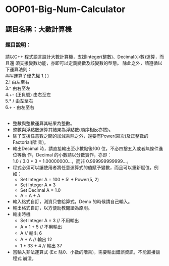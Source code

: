 # OOP01-Big-Num-Calculator
## 題目名稱：大數計算機
### 題目說明：
請以C++ 程式語言設計大數計算機，支援Integer(整數)、Decimal(小數)運算，而且還
須支援變數功能，亦即可以定義變數及該變數的型態。
除此之外，請遵循以下運算法則：<br>
###運算子優先權
1.( )<br>
2.! 由左至右<br>
3.^ 由右至左<br>
4.+- (正負號) 由右至左<br>
5.\* \/ 由左至右<br>
6.+ - 由左至右<br><br>
* 整數與整數運算其結果為整數。<br>
* 整數與浮點數運算其結果為浮點數(順序相反亦然)。<br>
* 除了支援任意數之間的加減乘除之外，還要有Power(冪次)及正整數的Factorial(階
乘)。<br>
* 輸出Decimal 時，請直接輸出至小數點後100 位，不必四捨五入或者無條件進位等動
作，Decimal 的小數請以分數實作，亦即：<br>
1.0 / 3.0 * 3 = 1.00000000…，而非 0.999999999999...。<br>
* 程式必須可以讓使用者將任意運算式的值賦予變數，而且可以重新賦值，例如：<br>
  - Set Integer A = 100 + 5! + Power(5, 2)<br>
  - Set Integer A = 3<br>
  - Set Decimal A = 1.0<br>
  - A = A + A<br>
* 輸入格式自訂，測資只會給算式，Demo 的時候請自己輸入。<br>
* 輸出格式自訂，以方便助教閱讀為原則。<br>
* 輸出時機<br>
  - Set Integer A = 3 // 不用輸出<br>
  - A = 1 + 5 // 不用輸出<br>
  - A // 輸出 6<br>
  - A + A // 輸出 12<br>
  - 1 * 33 + 4 // 輸出 37<br>
* 當輸入非法運算式 (Ex: 除0、小數的階乘)，需要輸出錯誤資訊，不能直接讓程式
崩潰。
